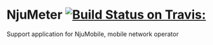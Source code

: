 NjuMeter [![Build Status on Travis:](https://api.travis-ci.org/outlying/njumeter.png)](https://travis-ci.org/outlying/njumeter)
========

Support application for NjuMobile, mobile network operator



